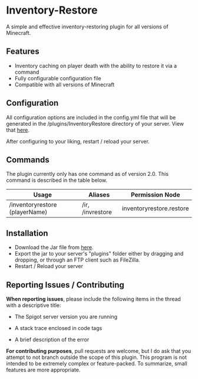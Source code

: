 # Inventory-Restore

A simple and effective inventory-restoring plugin for all versions of Minecraft.

##  Features

- Inventory caching on player death with the ability to restore it via a command
- Fully configurable configuration file
- Compatible with all versions of Minecraft

## Configuration

All configuration options are included in the config.yml file that will be generated in the /plugins/InventoryRestore directory of your server.  View that [here](https://github.com/evancolewright/inventory-restore/blob/main/src/main/resources/config.yml).

After configuring to your liking, restart / reload your server.

## Commands

The plugin currently only has one command as of version 2.0.  This command is described in the table below.

| Usage                          | Aliases          | Permission Node          |
| ------------------------------ | ---------------- | ------------------------ |
| /inventoryrestore (playerName) | /ir, /invrestore | inventoryrestore.restore |

## Installation

- Download the Jar file from [here](https://www.spigotmc.org/resources/inventory-restore-1-8-1-17.22436/).
- Export the jar to your server's "plugins" folder either by dragging and dropping, or through an FTP client such as FileZilla.
- Restart / Reload your server

## Reporting Issues / Contributing

**When reporting issues**, please include the following items in the thread with a descriptive title:

- The Spigot server version you are running

- A stack trace enclosed in code tags

- A brief description of the error
  

**For contributing purposes**, pull requests are welcome, but I do ask that you attempt to not branch outside the scope of this plugin.  This program is not intended to be extremely complex or feature-packed.   To summarize, small features are more appropriate.

